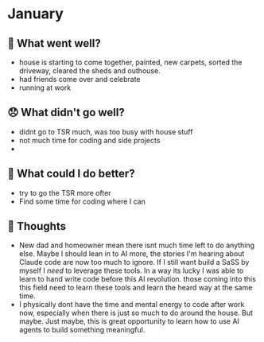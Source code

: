 # January

## 💪 What went well?

- house is starting to come together, painted, new carpets, sorted the driveway, cleared the sheds and outhouse. 
-  had friends come over and celebrate
- running at work


## 😞 What didn't go well?

- didnt go to TSR much, was too busy with house stuff
- not much time for coding and side projects
- 
## 🚀 What could I do better?

 - try to go the TSR more ofter
 - Find some time for coding where I can
 
## 🧠 Thoughts

- New dad and homeowner mean there isnt much time left to do anything else. Maybe I should lean in to AI more, the stories I'm hearing about Claude code are now too much to ignore. If I still want build a SaSS by myself I _need_ to leverage these tools. In a way its lucky I was able to learn to hand write code before this AI revolution. those coming into this this field need to learn these tools and learn the heard way at the same time. 
- I physically dont have the time and mental energy to code after work now, especially when there is just so much to do around the house. But maybe. Just maybe, this is great opportunity to learn how to use AI agents to build something meaningful.